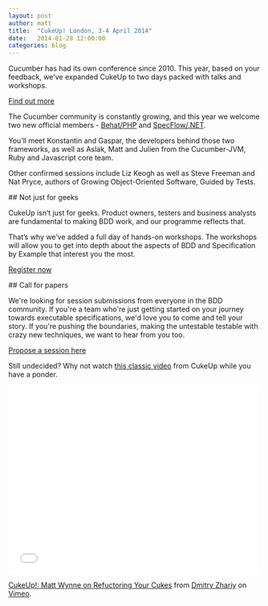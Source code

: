 ```yaml
---
layout: post
author: matt
title:  "CukeUp! London, 3-4 April 2014"
date:   2014-01-28 12:00:00
categories: blog
---
```


Cucumber has had its own conference since 2010. This year, based on your feedback, we've expanded CukeUp to two days packed with talks and workshops.

<a role="button" class="btn btn-success" href="https://cucumber.pro/cukeup">Find out more</a>

The Cucumber community is constantly growing, and this year we welcome two new official members - [Behat/PHP](http://behat.org/) and [SpecFlow/.NET](http://www.specflow.org/).

You’ll meet Konstantin and Gaspar, the developers behind those two frameworks, as well as Aslak, Matt and Julien from the Cucumber-JVM, Ruby and Javascript core team.

Other confirmed sessions include Liz Keogh as well as Steve Freeman and Nat Pryce, authors of Growing Object-Oriented Software, Guided by Tests.

## Not just for geeks

CukeUp isn’t just for geeks. Product owners, testers and business analysts are fundamental to making BDD work, and our programme reflects that.

That’s why we’ve added a full day of hands-on workshops. The workshops will allow you to get into depth about the aspects of BDD and Specification by Example that interest you the most.

<a role="button" class="btn btn-success" href="https://cucumber.pro/cukeup">Register now</a>

## Call for papers

We're looking for session submissions from everyone in the BDD community. If you're a team who're just getting started on your journey towards executable specifications, we'd love you to come and tell your story. If you're pushing the boundaries, making the untestable testable with crazy new techniques, we want to hear from you too.

<a role="button" class="btn btn-success" href="https://docs.google.com/forms/d/12Bwju3w6XzZk3IBdLYJxj2y7lxVR2SiQWPIsg6DM_GI/viewform">Propose a session here</a>

Still undecided? Why not watch [this classic video](http://vimeo.com/39660655) from CukeUp while you have a ponder.

<iframe src="//player.vimeo.com/video/39660655" width="500" height="375" frameborder="0" webkitallowfullscreen mozallowfullscreen allowfullscreen></iframe> <p><a href="http://vimeo.com/39660655">CukeUp!: Matt Wynne on Refuctoring Your Cukes</a> from <a href="http://vimeo.com/user10036713">Dmitry Zhariy</a> on <a href="https://vimeo.com">Vimeo</a>.</p>
